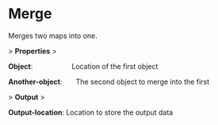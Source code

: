 # Merge

Merges two maps into one.

&gt; **Properties**
&gt; 

**Object**:                      Location of the first object

**Another-object**:       The second object to merge into the first

&gt; **Output**
&gt; 

**Output-location**: Location to store the output data